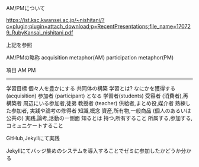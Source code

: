 AM/PMについて

<https://ist.ksc.kwansei.ac.jp/~nishitani/?c=plugin;plugin=attach_download;p=RecentPresentations;file_name=170729_RubyKansai_nishitani.pdf>

上記を参照

AM/PMの略称 acquisition metaphor(AM) participation metaphor(PM)

  項目               AM                                            PM
  ------------------ --------------------------------------------- ------------------------------------------
  学習目標           個々人を豊かにする                            共同体の構築
  学習とは?          なにかを獲得する (acquisition)                参加者 (participant) となる
  学習者(students)   受容者 (消費者),再構築者                      周辺にいる参加者,徒弟
  教授者 (teacher)   供給者,まとめ役,媒介者                        熟練した参加者, 実践や論考の修得者
  知識,概念          資産,所有物,一般商品 (個人のあるいは公共の)   実践,論考,活動の一側面
  知るとは           持つ,所有すること                             所属する,参加する,コミュニケートすること

GitHub,Jekyllにて実践

Jekyllにてバッジ集めのシステムを導入することでゼミに参加したかどうか分かる
